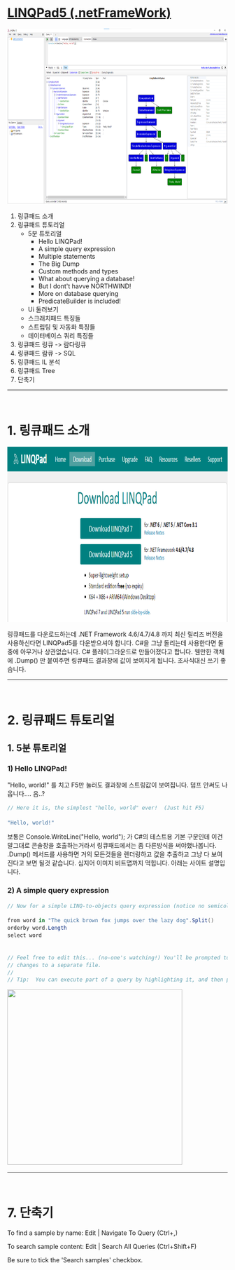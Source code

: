 # [LINQPad5 (.netFrameWork)](https://github.com/seongmincho33/devexpress-winform/blob/main/Linq/LINQPad5.md)

<img src="../img/Linq/linqpad_1.png" width="800" height="400"/>

1. 링큐패드 소개
2. 링큐패드 튜토리얼
    - 5분 튜토리얼
        - Hello LINQPad!
        - A simple query expression
        - Multiple statements
        - The Big Dump
        - Custom methods and types
        - What about querying a database!
        - But I dont't havve NORTHWIND!
        - More on database querying
        - PredicateBuilder is included!
    - Ui 둘러보기
    - 스크래치패드 특징들
    - 스트립팅 및 자동화 특징들
    - 데이터베이스 쿼리 특징들
3. 링큐패드 링큐 -> 람다링큐
4. 링큐패드 람큐 -> SQL
5. 링큐패드 IL 분석
6. 링큐패드 Tree
7. 단축기

__________________________________________________

<br>

# 1. 링큐패드 소개

<img src="../img/Linq/linqpad_downloadpage.png" width="800" height="400"/>

링큐패드를 다운로드하는데 .NET Framework 4.6/4.7/4.8 까지 최신 릴리즈 버전을 사용하신다면 LINQPad5를 다운받으셔야 합니다. C#을 그냥 돌리는데 사용한다면 둘중에 아무거나 상관없습니다. C# 플레이그라운드로 만들어졌다고 합니다. 웬만한 객체에 .Dump() 만 붙여주면 링큐패드 결과창에 값이 보여지게 됩니다. 조사식대신 쓰기 좋습니다.

__________________________________________________

<br> 

# 2. 링큐패드 튜토리얼

## 1. 5분 튜토리얼

### 1) Hello LINQPad!

"Hello, world!" 를 치고 F5만 눌러도 결과창에 스트링값이 보여집니다. 덤프 안써도 나옵니다.... 음..? 

```C#
// Here it is, the simplest "hello, world" ever!  (Just hit F5)

"Hello, world!"
```

보통은 Console.WriteLine("Hello, world"); 가 C#의 테스트용 기본 구문인데 이건 말그대로 콘솔창을 호출하는거라서 링큐패드에서는 좀 다른방식을 써야했나봅니다. .Dump() 메서드를 사용하면 거의 모든것들을 렌더링하고 값을 추출하고 그냥 다 보여진다고 보면 될것 같습니다. 심지어 이미지 비트맵까지 먹힙니다. 아래는 사이트 설명입니다.


### 2) A simple query expression 

```C#
// Now for a simple LINQ-to-objects query expression (notice no semicolon):

from word in "The quick brown fox jumps over the lazy dog".Split()
orderby word.Length
select word


// Feel free to edit this... (no-one's watching!) You'll be prompted to save any
// changes to a separate file.
//
// Tip:  You can execute part of a query by highlighting it, and then pressing F5.
```

<img src="..img/Linq/linqpad_asimplequeryexpression.png" width="400" height="400"/>






__________________________________________________

<br> 

# 7. 단축기

To find a sample by name:  Edit | Navigate To Query   (Ctrl+,)

To search sample content:  Edit | Search All Queries  (Ctrl+Shift+F)

Be sure to tick the 'Search samples' checkbox.
